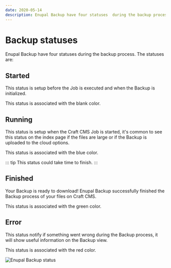 ```yaml
---
date: 2020-05-14
description: Enupal Backup have four statuses  during the backup process. The statuses are
---
```


# Backup statuses

Enupal Backup have four statuses  during the backup process. The statuses are:

## Started

This status is setup before the Job is executed and when the Backup is initialized.

This status is associated with the blank color.

## Running

This status is setup when the Craft CMS Job is started, it's common to see this status on the index page if the files are large or if the Backup is uploaded to the cloud options.

This status is associated with the blue color.

::: tip
 This status could take time to finish.
:::

## Finished

Your Backup is ready to download! Enupal Backup successfully finished the Backup process of your files on Craft CMS.

This status is associated with the green color.

## Error

This status notify if something went wrong during the Backup process, it will show useful information on the Backup view.

This status is associated with the red color.


![Enupal Backup status](https://enupal.com/assets/docs/4-enupal-backup-docs.png)